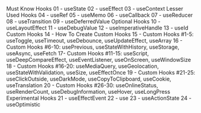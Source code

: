 Must Know Hooks
01 - useState
02 - useEffect
03 - useContext
Lesser Used Hooks
04 - useRef
05 - useMemo
06 - useCallback
07 - useReducer
08 - useTransition
09 - useDeferredValue
Optional Hooks
10 - useLayoutEffect
11 - useDebugValue
12 - useImperativeHandle
13 - useId
Custom Hooks
14 - How To Create Custom Hooks
15 - Custom Hooks #1-5: useToggle, useTimeout, useDebounce, useUpdateEffect, useArray
16 - Custom Hooks #6-10: usePrevious, useStateWithHistory, useStorage, useAsync, useFetch
17- Custom Hooks #11-15: useScript, useDeepCompareEffect, useEventListener, useOnScreen, useWindowSize
18 - Custom Hooks #16-20: useMediaQuery, useGeolocation, useStateWithValidation, useSize, useEffectOnce
19 - Custom Hooks #21-25: useClickOutside, useDarkMode, useCopyToClipboard, useCookie, useTranslation
20 - Custom Hooks #26-30: useOnlineStatus, useRenderCount, useDebugInformation, useHover, useLongPress
Experimental Hooks
21 - useEffectEvent
22 - use
23 - useActionState
24 - useOptimistic